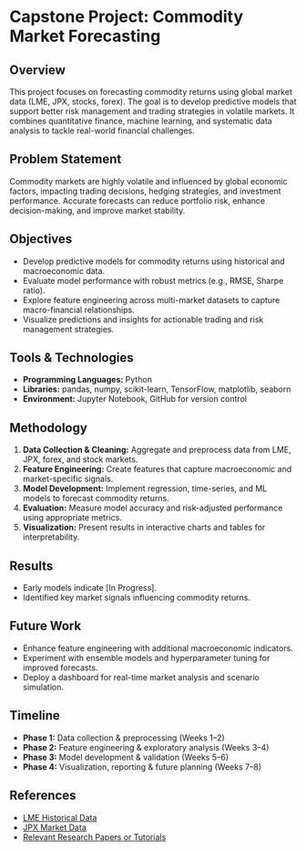 # Capstone Project: Commodity Market Forecasting

## Overview
This project focuses on forecasting commodity returns using global market data (LME, JPX, stocks, forex). The goal is to develop predictive models that support better risk management and trading strategies in volatile markets. It combines quantitative finance, machine learning, and systematic data analysis to tackle real-world financial challenges.

## Problem Statement
Commodity markets are highly volatile and influenced by global economic factors, impacting trading decisions, hedging strategies, and investment performance. Accurate forecasts can reduce portfolio risk, enhance decision-making, and improve market stability.  

## Objectives
- Develop predictive models for commodity returns using historical and macroeconomic data.  
- Evaluate model performance with robust metrics (e.g., RMSE, Sharpe ratio).  
- Explore feature engineering across multi-market datasets to capture macro-financial relationships.  
- Visualize predictions and insights for actionable trading and risk management strategies.  

## Tools & Technologies
- **Programming Languages:** Python  
- **Libraries:** pandas, numpy, scikit-learn, TensorFlow, matplotlib, seaborn  
- **Environment:** Jupyter Notebook, GitHub for version control  

## Methodology
1. **Data Collection & Cleaning:** Aggregate and preprocess data from LME, JPX, forex, and stock markets.  
2. **Feature Engineering:** Create features that capture macroeconomic and market-specific signals.  
3. **Model Development:** Implement regression, time-series, and ML models to forecast commodity returns.  
4. **Evaluation:** Measure model accuracy and risk-adjusted performance using appropriate metrics.  
5. **Visualization:** Present results in interactive charts and tables for interpretability.  

## Results
- Early models indicate [In Progress].  
- Identified key market signals influencing commodity returns.  

## Future Work
- Enhance feature engineering with additional macroeconomic indicators.  
- Experiment with ensemble models and hyperparameter tuning for improved forecasts.  
- Deploy a dashboard for real-time market analysis and scenario simulation.  

## Timeline
- **Phase 1:** Data collection & preprocessing (Weeks 1–2)  
- **Phase 2:** Feature engineering & exploratory analysis (Weeks 3–4)  
- **Phase 3:** Model development & validation (Weeks 5–6)  
- **Phase 4:** Visualization, reporting & future planning (Weeks 7–8)  

## References
- [LME Historical Data](#)  
- [JPX Market Data](#)  
- [Relevant Research Papers or Tutorials](#)
